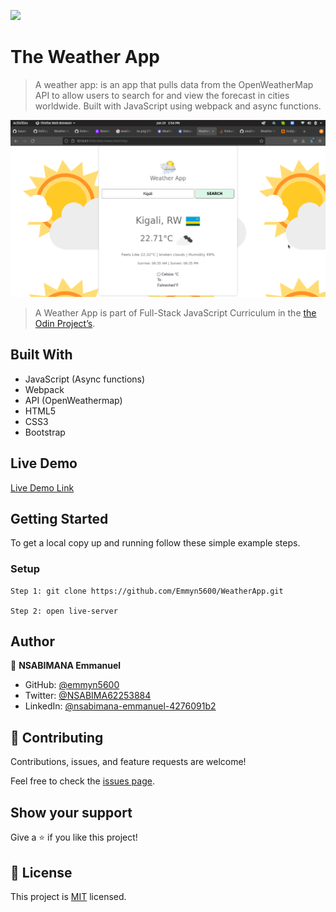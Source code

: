 ![](https://img.shields.io/badge/Microverse-blueviolet)

# The Weather App

> A weather app: is an app that pulls data from the OpenWeatherMap API to allow users to search for and view the forecast in cities worldwide. Built with JavaScript using webpack and async functions.

![](./assets/images/weather.png)


> A Weather App is part of Full-Stack JavaScript Curriculum in the [the Odin Project’s](https://www.theodinproject.com/paths/full-stack-javascript/courses/javascript/lessons/weather-app).

## Built With

- JavaScript (Async functions)
- Webpack
- API (OpenWeathermap)
- HTML5
- CSS3
- Bootstrap

## Live Demo

[Live Demo Link](https://raw.githack.com/Emmyn5600/WeatherApp/weather/feat/dist/index.html)



## Getting Started

To get a local copy up and running follow these simple example steps.

### Setup
    Step 1: git clone https://github.com/Emmyn5600/WeatherApp.git
    
    Step 2: open live-server

## Author

👤 **NSABIMANA Emmanuel**

- GitHub: [@emmyn5600](https://github.com/Emmyn5600)
- Twitter: [@NSABIMA62253884](https://twitter.com/NSABIMA62253884)
- LinkedIn: [@nsabimana-emmanuel-4276091b2](https://www.linkedin.com/in/nsabimana-emmanuel-4276091b2/)

## 🤝 Contributing

Contributions, issues, and feature requests are welcome!

Feel free to check the [issues page](https://github.com/Emmyn5600/WeatherApp/issues).

## Show your support

Give a ⭐️ if you like this project!

## 📝 License

This project is [MIT](./MIT.md) licensed.
